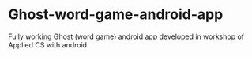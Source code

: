 # Ghost-word-game-android-app
Fully working Ghost (word game) android app developed in workshop of Applied CS with android
